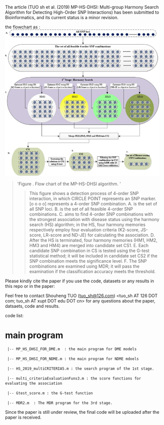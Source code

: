 The article (TUO sh et al. (2019) MP-HS-DHSI: Multi-group Harmony Search Algorithm for Detecting High-Order SNP Interactions) has been submitted to Bioinformatics, and its current status is a minor revision.

the flowchart as :
![Flowchart of MP-HS-DHSI](https://github.com/shouhengtuo/MP-HS-DHSI/blob/master/outline.jpg)

 >'Figure . Flow chart of the MP-HS-DHSI algorithm. '
>>This figure shows a detection process of 4-order SNP interaction, in which CIRCLE POINT  represents an SNP marker. [o o o o]  represents a 4-order SNP combination. A. is the set of all SNP loci. B. is the set of all feasible 4-order SNP combinations. C. aims to find 4-order SNP combinations with the strongest association with disease status using the harmony search (HS) algorithm; in the HS, four harmony memories respectively employ four evaluation criteria (K2-score, JS-score, LR-score and ND-JE) for calculating the association. D. After the HS is terminated, four harmony memories (HM1, HM2, HM3 and HM4) are merged into candidate set CS1. E. Each candidate SNP combination in CS is tested using the G-test statistical method; it will be included in candidate set CS2 if the SNP combination meets the significance level. F. The SNP combinations are examined using MDR; it will pass the examination if the classification accuracy meets the threshold.


Please kindly cite the paper if you use the code, datasets or any results in this repo or in the paper:

Feel free to contact Shouheng TUO (tuo_sh@126.com) <tuo_sh AT 126 DOT com; tuo_sh AT xupt DOT edu DOT cn>  for any questions about the paper, datsaets, code and results.

code list:

 **main program**
  ============
     |-- MP_HS_DHSI_FOR_DME.m  : the main program for DME models 
   
     |-- MP_HS_DHSI_FOR_NDME.m : the main program for NDME mdoels
   
     |-- HS_2019_multiCRITERIA5.m : the search program of the 1st stage.
   
     |-- multi_criteriaEvaluationFuns3.m : the score functions for evaluating the association
   
     |-- Gtest_score.m : the G-test function 
   
     |-- MDR2.m  : The MDR program for the 3rd stage.


Since the paper is still under review, the final code will be uploaded after the paper is received.
